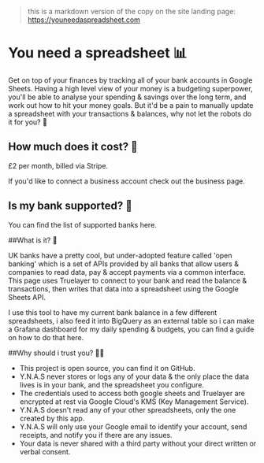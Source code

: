 > this is a markdown version of the copy on the site landing page: https://youneedaspreadsheet.com

# You need a spreadsheet 📊
Get on top of your finances by tracking all of your bank accounts in Google Sheets. Having a high level view of your money is a budgeting superpower, you'll be able to analyse your spending & savings over the long term, and work out how to hit your money goals. But it'd be a pain to manually update a spreadsheet with your transactions & balances, why not let the robots do it for you? 🤖

## How much does it cost? 💸

£2 per month, billed via Stripe.

If you'd like to connect a business account check out the business page.

## Is my bank supported? 🏦

You can find the list of supported banks here.

##What is it? 💭

UK banks have a pretty cool, but under-adopted feature called 'open banking' which is a set of APIs provided by all banks that allow users & companies to read data, pay & accept payments via a common interface. This page uses Truelayer to connect to your bank and read the balance & transactions, then writes that data into a spreadsheet using the Google Sheets API.

I use this tool to have my current bank balance in a few different spreadsheets, i also feed it into BigQuery as an external table so i can make a Grafana dashboard for my daily spending & budgets, you can find a guide on how to do that here.

##Why should i trust you? 🕵️‍♀️

* This project is open source, you can find it on GitHub.
* Y.N.A.S never stores or logs any of your data & the only place the data lives is in your bank, and the spreadsheet you configure.
* The credentials used to access both google sheets and Truelayer are encrypted at rest via Google Cloud's KMS (Key Management Service).
*  Y.N.A.S doesn't read any of your other spreadsheets, only the one created by this app.
*  Y.N.A.S will only use your Google email to identify your account, send receipts, and notify you if there are any issues.
*  Your data is never shared with a third party without your direct written or verbal consent.

